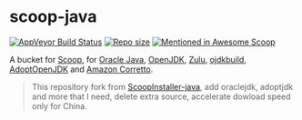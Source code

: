 # scoop-java

[![AppVeyor Build Status](https://img.shields.io/appveyor/ci/se35710/scoop-java/master.svg?style=flat-square&label=AppVeyor&logo=appveyor)](https://ci.appveyor.com/project/se35710/scoop-java/branch/master) [![Repo size](https://img.shields.io/github/repo-size/se35710/scoop-java.svg?style=flat-square)](https://github.com/se35710/scoop-java) [![Mentioned in Awesome Scoop](https://awesome.re/mentioned-badge.svg)](https://github.com/scoopinstaller/awesome-scoop)

A bucket for [Scoop](https://scoop.sh), for [Oracle Java](https://www.oracle.com/technetwork/java/javase/overview/index.html), [OpenJDK](https://openjdk.java.net), [Zulu](https://www.azul.com/products/zulu-and-zulu-enterprise), [ojdkbuild](https://github.com/ojdkbuild/ojdkbuild), [AdoptOpenJDK](https://adoptopenjdk.net) and [Amazon Corretto](https://aws.amazon.com/corretto).

> This repository fork from [ScoopInstaller-java](https://github.com/scoopinstaller/java), add oraclejdk, adoptjdk and more that I need, delete extra source, accelerate dowload speed only for China. 

